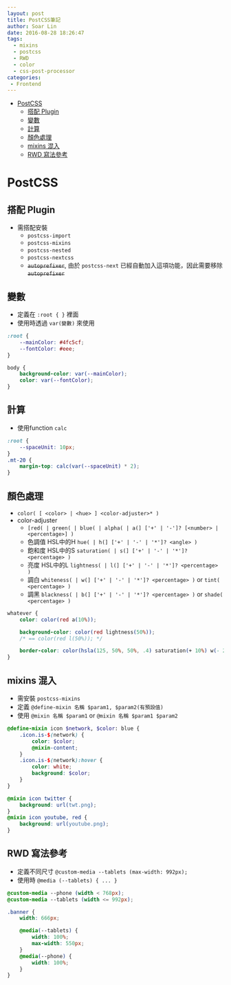 ```yaml
---
layout: post
title: PostCSS筆記
author: Soar Lin
date: 2016-08-28 18:26:47
tags:
  - mixins
  - postcss
  - RWD
  - color
  - css-post-processor
categories:
 - Frontend
---
```

<!-- MarkdownTOC -->

- [PostCSS](#postcss)
  - [搭配 Plugin](#搭配-plugin)
  - [變數](#變數)
  - [計算](#計算)
  - [顏色處理](#顏色處理)
  - [mixins 混入](#mixins-混入)
  - [RWD 寫法參考](#rwd-寫法參考)

<!-- /MarkdownTOC -->

<a name="postcss"></a>
# PostCSS

<a name="搭配-plugin"></a>
## 搭配 Plugin
* 需搭配安裝
  * `postcss-import`
  * `postcss-mixins`
  * `postcss-nested`
  * `postcss-nextcss`
  * <del>`autoprefixer`</del>, 由於 `postcss-next` 已經自動加入這項功能，因此需要移除 <del>`autoprefixer`</del>

<a name="變數"></a>
## 變數
* 定義在 `:root { }` 裡面
* 使用時透過 `var(變數)` 來使用

````css
:root {
    --mainColor: #4fc5cf;
    --fontColor: #eee;
}

body {
    background-color: var(--mainColor);
    color: var(--fontColor);
}
````
<!-- more -->
<a name="計算"></a>
## 計算
* 使用function `calc`

````css
:root {
    --spaceUnit: 10px;
}
.mt-20 {
    margin-top: calc(var(--spaceUnit) * 2);
}
````

<a name="顏色處理"></a>
## 顏色處理
* `color( [ <color> | <hue> ] <color-adjuster>* )`
* color-adjuster
  * `[red( | green( | blue( | alpha( | a(] ['+' | '-']? [<number> | <percentage>] )`
  * 色調值 HSL中的H `hue( | h(] ['+' | '-' | '*']? <angle> )`
  * 飽和度 HSL中的S `saturation( | s(] ['+' | '-' | '*']? <percentage> )`
  * 亮度 HSL中的L `lightness( | l(] ['+' | '-' | '*']? <percentage> )`
  * 調白 `whiteness( | w(] ['+' | '-' | '*']? <percentage> )` or `tint( <percentage> )`
  * 調黑 `blackness( | b(] ['+' | '-' | '*']? <percentage> )` or `shade( <percentage> )`

````css
whatever {
    color: color(red a(10%));

    background-color: color(red lightness(50%));
    /* == color(red l(50%)); */

    border-color: color(hsla(125, 50%, 50%, .4) saturation(+ 10%) w(- 20%));
}
````

<a name="mixins-混入"></a>
## mixins 混入
* 需安裝 `postcss-mixins`
* 定義 `@define-mixin 名稱 $param1, $param2(有預設值)`
* 使用 `@mixin 名稱 $param1` or `@mixin 名稱 $param1 $param2`

````scss
@define-mixin icon $network, $color: blue {
    .icon.is-$(network) {
        color: $color;
        @mixin-content;
    }
    .icon.is-$(network):hover {
        color: white;
        background: $color;
    }
}

@mixin icon twitter {
    background: url(twt.png);
}
@mixin icon youtube, red {
    background: url(youtube.png);
}
````

<a name="rwd-寫法參考"></a>
## RWD 寫法參考
* 定義不同尺寸 `@custom-media --tablets (max-width: 992px);`
* 使用時 `@media (--tablets) { ... }`

````scss
@custom-media --phone (width < 768px);
@custom-media --tablets (width <= 992px);

.banner {
    width: 666px;

    @media(--tablets) {
        width: 100%;
        max-width: 550px;
    }
    @media(--phone) {
        width: 100%;
    }
}
````
